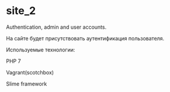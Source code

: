 # site_2
Authentication, admin and user accounts.

На сайте будет присутствовать аутентификация пользователя.

Используемые технологии:

PHP 7

Vagrant(scotchbox)

Slime framework
